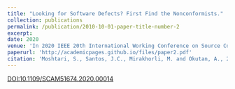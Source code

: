 ```yaml
---
title: "Looking for Software Defects? First Find the Nonconformists."
collection: publications
permalink: /publication/2010-10-01-paper-title-number-2
excerpt: 
date: 2020
venue: 'In 2020 IEEE 20th International Working Conference on Source Code Analysis and Manipulation (SCAM) (pp. 75-86)'
paperurl: 'http://academicpages.github.io/files/paper2.pdf'
citation: 'Moshtari, S., Santos, J.C., Mirakhorli, M. and Okutan, A., 2020. &quot;Paper Title Number 2.&quot; <i>Journal 1</i>. 1(2).'
---
```


[DOI:10.1109/SCAM51674.2020.00014](DOI:10.1109/SCAM51674.2020.00014)
